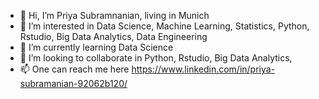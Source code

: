 - 👋 Hi, I’m Priya Subramnanian, living in Munich
- 👀 I’m interested in Data Science, Machine Learning, Statistics, Python, Rstudio, Big Data Analytics, Data Engineering
- 🌱 I’m currently learning Data Science
- 💞️ I’m looking to collaborate in Python, Rstudio, Big Data Analytics,
- 📫 One can reach me here https://www.linkedin.com/in/priya-subramanian-92062b120/
<!---
psub86/psub86 is a ✨ special ✨ repository because its `README.md` (this file) appears on your GitHub profile.
You can click the Preview link to take a look at your changes.
--->
